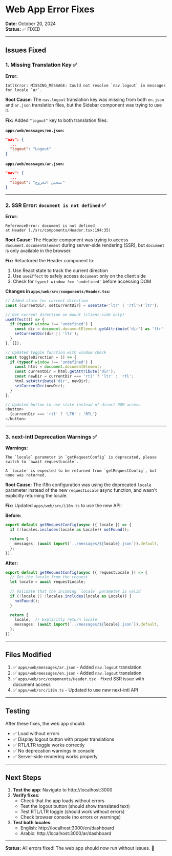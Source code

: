 # Web App Error Fixes

**Date:** October 20, 2024  
**Status:** ✅ FIXED

---

## Issues Fixed

### 1. Missing Translation Key ✅
**Error:**
```
IntlError: MISSING_MESSAGE: Could not resolve `nav.logout` in messages for locale `ar`.
```

**Root Cause:**
The `nav.logout` translation key was missing from both `en.json` and `ar.json` translation files, but the Sidebar component was trying to use it.

**Fix:**
Added `"logout"` key to both translation files:

**`apps/web/messages/en.json`:**
```json
"nav": {
  ...
  "logout": "Logout"
}
```

**`apps/web/messages/ar.json`:**
```json
"nav": {
  ...
  "logout": "تسجيل الخروج"
}
```

---

### 2. SSR Error: `document is not defined` ✅
**Error:**
```
ReferenceError: document is not defined
at Header (./src/components/Header.tsx:194:35)
```

**Root Cause:**
The Header component was trying to access `document.documentElement` during server-side rendering (SSR), but `document` is only available in the browser.

**Fix:**
Refactored the Header component to:
1. Use React state to track the current direction
2. Use `useEffect` to safely access `document` only on the client side
3. Check for `typeof window !== 'undefined'` before accessing DOM

**Changes in `apps/web/src/components/Header.tsx`:**
```typescript
// Added state for current direction
const [currentDir, setCurrentDir] = useState<'ltr' | 'rtl'>('ltr');

// Get current direction on mount (client-side only)
useEffect(() => {
  if (typeof window !== 'undefined') {
    const dir = document.documentElement.getAttribute('dir') as 'ltr' | 'rtl';
    setCurrentDir(dir || 'ltr');
  }
}, []);

// Updated toggle function with window check
const toggleDirection = () => {
  if (typeof window !== 'undefined') {
    const html = document.documentElement;
    const currentDir = html.getAttribute('dir');
    const newDir = currentDir === 'rtl' ? 'ltr' : 'rtl';
    html.setAttribute('dir', newDir);
    setCurrentDir(newDir);
  }
};

// Updated button to use state instead of direct DOM access
<button>
  {currentDir === 'rtl' ? 'LTR' : 'RTL'}
</button>
```

---

### 3. next-intl Deprecation Warnings ✅
**Warnings:**
```
The `locale` parameter in `getRequestConfig` is deprecated, please switch to `await requestLocale`.

A `locale` is expected to be returned from `getRequestConfig`, but none was returned.
```

**Root Cause:**
The i18n configuration was using the deprecated `locale` parameter instead of the new `requestLocale` async function, and wasn't explicitly returning the locale.

**Fix:**
Updated `apps/web/src/i18n.ts` to use the new API:

**Before:**
```typescript
export default getRequestConfig(async ({ locale }) => {
  if (!locales.includes(locale as Locale)) notFound();

  return {
    messages: (await import(`../messages/${locale}.json`)).default,
  };
});
```

**After:**
```typescript
export default getRequestConfig(async ({ requestLocale }) => {
  // Get the locale from the request
  let locale = await requestLocale;
  
  // Validate that the incoming `locale` parameter is valid
  if (!locale || !locales.includes(locale as Locale)) {
    notFound();
  }

  return {
    locale,  // Explicitly return locale
    messages: (await import(`../messages/${locale}.json`)).default,
  };
});
```

---

## Files Modified

1. ✅ `apps/web/messages/ar.json` - Added `nav.logout` translation
2. ✅ `apps/web/messages/en.json` - Added `nav.logout` translation
3. ✅ `apps/web/src/components/Header.tsx` - Fixed SSR issue with document access
4. ✅ `apps/web/src/i18n.ts` - Updated to use new next-intl API

---

## Testing

After these fixes, the web app should:
- ✅ Load without errors
- ✅ Display logout button with proper translations
- ✅ RTL/LTR toggle works correctly
- ✅ No deprecation warnings in console
- ✅ Server-side rendering works properly

---

## Next Steps

1. **Test the app**: Navigate to http://localhost:3000
2. **Verify fixes**:
   - Check that the app loads without errors
   - Test the logout button (should show translated text)
   - Test RTL/LTR toggle (should work without errors)
   - Check browser console (no errors or warnings)
3. **Test both locales**:
   - English: http://localhost:3000/en/dashboard
   - Arabic: http://localhost:3000/ar/dashboard

---

**Status:** All errors fixed! The web app should now run without issues. 🎉




